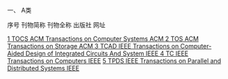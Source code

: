 一、 A类

序号 刊物简称 刊物全称 出版社  网址

[1 TOCS ACM Transactions on Computer Systems ACM  ](http://dblp.uni-trier.de/db/journals/tocs/)
[2 TOS  ACM Transactions on Storage ACM ](http://dblp.uni-trier.de/db/journals/tos/)
[3 TCAD IEEE Transactions on Computer-Aided Design of Integrated Circuits And System IEEE ](http://dblp.uni-trier.de/db/journals/tcad/)
[4 TC IEEE Transactions on Computers IEEE](http://dblp.uni-trier.de/db/journals/tc/index.html)
[5 TPDS IEEE Transactions on Parallel and Distributed Systems IEEE](http://dblp.uni-trier.de/db/journals/tpds/)

